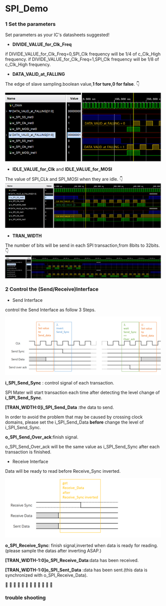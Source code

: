 # SPI_Demo

### 1 Set the parameters
Set parameters as your IC's datasheets suggested!



* **DIVIDE_VALUE_for_Clk_Freq**

if DIVIDE_VALUE_for_Clk_Freq=0,SPI_Clk frequency will be 1/4 of c_Clk_High frequency.
if DIVIDE_VALUE_for_Clk_Freq=1,SPI_Clk frequency will be 1/8 of c_Clk_High frequency.

* **DATA_VALID_at_FALLING**

The edge of slave sampling.boolean value,**1 for ture,0 for false**. :point_down: 

![DATA_VALID_at_FALLING.png](https://github.com/KevinwangNs/SPI_Demo/blob/main/Image/DATA_VALID_at_FALLING.png)

* **IDLE_VALUE_for_Clk**  and  **IDLE_VALUE_for_MOSI**   

 The value of SPI_CLk and SPI_MOSI when they are idle. :point_down: 
![IDLE_VALUE.png](https://github.com/KevinwangNs/SPI_Demo/blob/main/Image/IDLE_VALUE.png)

* **TRAN_WIDTH**

The number of bits will be send in each SPI transaction,from 8bits to 32bits.  :point_down:  
![TRAN_WIDTH.png](https://github.com/KevinwangNs/SPI_Demo/blob/main/Image/TRAN_WIDTH.png)

### 2 Control the (Send/Receive)Interface
* Send Interface

control the Send Interface as follow 3 Steps.

![Send_interface.png](https://github.com/KevinwangNs/SPI_Demo/blob/main/Image/Send_interface.png)

**i_SPI_Send_Sync** : control signal of each transaction.

SPI Mater will start transaction each time after detecting the level change of **i_SPI_Send_Sync**.

**[TRAN_WIDTH:0]i_SPI_Send_Data** :the data to send.

In order to avoid the problem that may be caused by crossing clock domains, please set the i_SPI_Send_Data **before** change the level of i_SPI_Send_Sync.

**o_SPI_Send_Over_ack**:finish signal.

o_SPI_Send_Over_ack will be the same value as i_SPI_Send_Sync after each transaction is finished.

* Receive Interface

Data will be ready to read before Receive_Sync inverted. 

![Receive_interface.png](https://github.com/KevinwangNs/SPI_Demo/blob/main/Image/Receive_interface.png)

**o_SPI_Receive_Sync**: finish signal,inverted when data is ready for reading.(please sample the datas after inverting ASAP.)

**[TRAN_WIDTH-1:0]o_SPI_Receive_Data**:data has been received.

**[TRAN_WIDTH-1:0]o_SPI_Sent_Data** :data has been sent.(this data is synchronized with o_SPI_Receive_Data).


 :construction:  :construction:  :construction:  :construction:  :construction:  :construction:  :construction:  :construction:  :construction:  :construction:  :construction:  :construction: 
### trouble shooting
